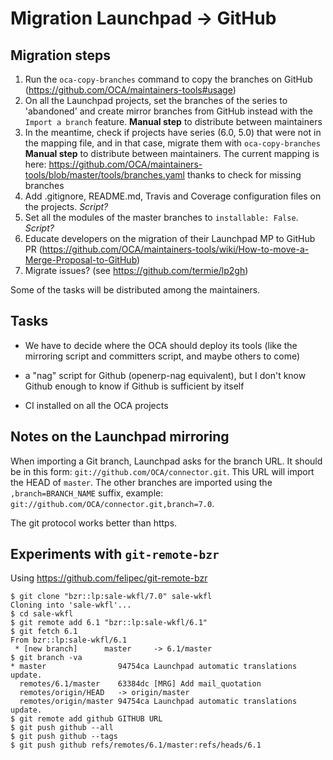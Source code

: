 # Migration Launchpad → GitHub

## Migration steps

1. Run the `oca-copy-branches` command to copy the branches on GitHub (https://github.com/OCA/maintainers-tools#usage)
2. On all the Launchpad projects, set the branches of the series to 'abandoned' and create mirror branches from GitHub instead with the `Import a branch` feature. **Manual step** to distribute between maintainers
3. In the meantime, check if projects have series (6.0, 5.0) that were not in the mapping file, and in that case, migrate them with `oca-copy-branches` **Manual step** to distribute between maintainers. The current mapping is here: https://github.com/OCA/maintainers-tools/blob/master/tools/branches.yaml thanks to check for missing branches
4. Add .gitignore, README.md, Travis and Coverage configuration files on the projects. *Script?*
5. Set all the modules of the master branches to `installable: False`. *Script?*
6. Educate developers on the migration of their Launchpad MP to GitHub PR (https://github.com/OCA/maintainers-tools/wiki/How-to-move-a-Merge-Proposal-to-GitHub)
7. Migrate issues? (see https://github.com/termie/lp2gh)

Some of the tasks will be distributed among the maintainers.

## Tasks
* We have to decide where the OCA should deploy its tools (like the
mirroring script and committers script, and maybe others to come)

* a "nag" script for Github (openerp-nag equivalent), but I don't know
Github enough to know if Github is sufficient by itself

* CI installed on all the OCA projects

## Notes on the Launchpad mirroring

When importing a Git branch, Launchpad asks for the branch URL.
It should be in this form: `git://github.com/OCA/connector.git`.
This URL will import the HEAD of `master`. The other branches are imported using the `,branch=BRANCH_NAME` suffix, example: `git://github.com/OCA/connector.git,branch=7.0`.

The git protocol works better than https.



## Experiments with `git-remote-bzr`

Using https://github.com/felipec/git-remote-bzr

    $ git clone "bzr::lp:sale-wkfl/7.0" sale-wkfl
    Cloning into 'sale-wkfl'...
    $ cd sale-wkfl 
    $ git remote add 6.1 "bzr::lp:sale-wkfl/6.1"                                       
    $ git fetch 6.1
    From bzr::lp:sale-wkfl/6.1
     * [new branch]      master     -> 6.1/master
    $ git branch -va
    * master                94754ca Launchpad automatic translations update.
      remotes/6.1/master    63384dc [MRG] Add mail_quotation
      remotes/origin/HEAD   -> origin/master
      remotes/origin/master 94754ca Launchpad automatic translations update.
    $ git remote add github GITHUB URL
    $ git push github --all
    $ git push github --tags
    $ git push github refs/remotes/6.1/master:refs/heads/6.1

